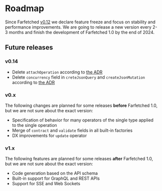 # Roadmap

Since Farfetched [v0.12](/releases/0-12) we declare feature freeze and focus on stability and performance improvements. We are going to release a new version every 2-3 months and finish the development of Farfetched 1.0 by the end of 2024.

## Future releases

### v0.14

- Delete `attachOperation` according to [the ADR](/adr/attach_operation_deprecation)
- Delete `concurrency` field in `creteJsonQuery` and `createJsonMutation` according to [the ADR](/adr/concurrency)

### v0.x

The following changes are planned for some releases **before** Farfetched 1.0, but we are not sure about the exact version:

- Specification of behavior for many operators of the single type applied to the single operation
- Merge of `contract` and `validate` fields in all built-in factories
- DX improvements for `update` operator

### v1.x

The following features are planned for some releases **after** Farfetched 1.0, but we are not sure about the exact version:

- Code generation based on the API schema
- Built-in support for GraphQL and REST APIs
- Support for SSE and Web Sockets

